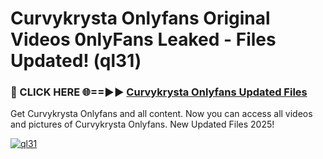 # Curvykrysta Onlyfans Original Videos 0nlyFans Leaked - Files Updated! (ql31)

<h3>🔴 CLICK HERE 🌐==►► <a href="https://tinyurl.com/2m67pmp6" rel="nofollow">Curvykrysta Onlyfans Updated Files</a></h3>

Get Curvykrysta Onlyfans and all content. Now you can access all videos and pictures of Curvykrysta Onlyfans. New Updated Files 2025!

[![ql31](https://i.imgur.com/H4QAA4z.gif)](https://tinyurl.com/2m67pmp6)